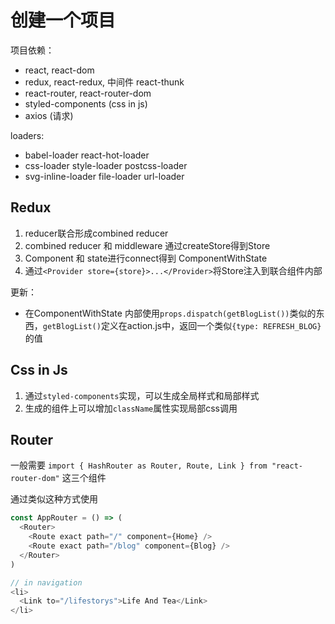 # 创建一个项目

项目依赖：

* react, react-dom
* redux, react-redux, 中间件 react-thunk
* react-router, react-router-dom
* styled-components (css in js)
* axios (请求)

loaders:

* babel-loader react-hot-loader
* css-loader style-loader postcss-loader
* svg-inline-loader file-loader url-loader

## Redux

1. reducer联合形成combined reducer
2. combined reducer 和 middleware 通过createStore得到Store 
3. Component 和 state进行connect得到 ComponentWithState
4. 通过`<Provider store={store}>...</Provider>`将Store注入到联合组件内部

更新：

* 在ComponentWithState 内部使用`props.dispatch(getBlogList())`类似的东西，`getBlogList()`定义在action.js中，返回一个类似`{type: REFRESH_BLOG}`的值

## Css in Js

1. 通过`styled-components`实现，可以生成全局样式和局部样式
2. 生成的组件上可以增加`className`属性实现局部css调用

## Router

一般需要 `import { HashRouter as Router, Route, Link } from "react-router-dom"` 这三个组件

通过类似这种方式使用

```js
const AppRouter = () => (
  <Router>
    <Route exact path="/" component={Home} />
    <Route exact path="/blog" component={Blog} />
  </Router>
)

// in navigation
<li>
  <Link to="/lifestorys">Life And Tea</Link>
</li>
```

